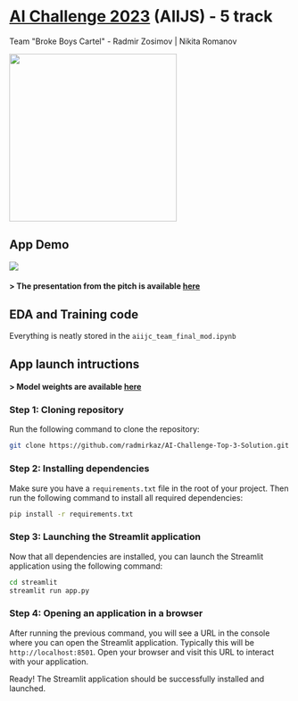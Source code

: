 # [AI Challenge 2023](https://aiijc.com/en/) (AIIJS) - 5 track

Team "Broke Boys Cartel" - Radmir Zosimov | Nikita Romanov

<img src="imgs/STP_4831.jpg" height="300"/>

## App Demo

![](imgs/demo.gif)

#### > The presentation from the pitch is available [here](https://www.canva.com/design/DAFxp0j55M8/h5LdmGPCE45mOcjVdGbo6A/edit?utm_content=DAFxp0j55M8&utm_campaign=designshare&utm_medium=link2&utm_source=sharebutton)

## EDA and Training code 

Everything is neatly stored in the `aiijc_team_final_mod.ipynb`

## App launch intructions

#### > Model weights are available [here](https://drive.google.com/file/d/1x9GPhWwHy9nGgc-XlZYbvugfeEGbxPlt/view?usp=sharing)

### Step 1: Cloning repository

Run the following command to clone the repository:

```bash
git clone https://github.com/radmirkaz/AI-Challenge-Top-3-Solution.git
```

### Step 2: Installing dependencies

Make sure you have a `requirements.txt` file in the root of your project. Then run the following command to install all required dependencies:

```bash
pip install -r requirements.txt
```

### Step 3: Launching the Streamlit application

Now that all dependencies are installed, you can launch the Streamlit application using the following command:

```bash
cd streamlit
streamlit run app.py
```

### Step 4: Opening an application in a browser

After running the previous command, you will see a URL in the console where you can open the Streamlit application. Typically this will be `http://localhost:8501`. Open your browser and visit this URL to interact with your application.

Ready! The Streamlit application should be successfully installed and launched.
